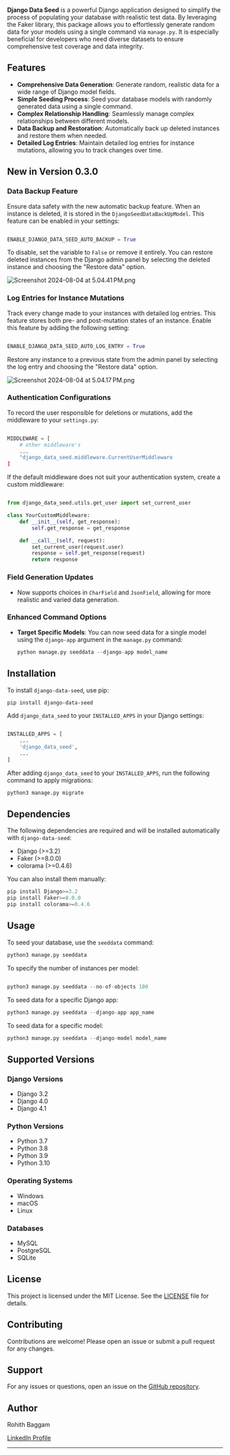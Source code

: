 **Django Data Seed** is a powerful Django application designed to simplify the process of populating your database with realistic test data. By leveraging the Faker library, this package allows you to effortlessly generate random data for your models using a single command via `manage.py`. It is especially beneficial for developers who need diverse datasets to ensure comprehensive test coverage and data integrity.

## Features

- **Comprehensive Data Generation**: Generate random, realistic data for a wide range of Django model fields.
- **Simple Seeding Process**: Seed your database models with randomly generated data using a single command.
- **Complex Relationship Handling**: Seamlessly manage complex relationships between different models.
- **Data Backup and Restoration**: Automatically back up deleted instances and restore them when needed.
- **Detailed Log Entries**: Maintain detailed log entries for instance mutations, allowing you to track changes over time.

## New in Version 0.3.0

### Data Backup Feature

Ensure data safety with the new automatic backup feature. When an instance is deleted, it is stored in the `DjangoSeedDataBackUpModel`. This feature can be enabled in your settings:

```python

ENABLE_DJANGO_DATA_SEED_AUTO_BACKUP = True
```

To disable, set the variable to `False` or remove it entirely. You can restore deleted instances from the Django admin panel by selecting the deleted instance and choosing the "Restore data" option.

![Screenshot 2024-08-04 at 5.04.41 PM.png](https://file.notion.so/f/f/1eec8b1f-b9a1-4749-9fb6-c138820ac100/1847f03c-b2af-4d20-8a82-6d5ac7351cf5/Screenshot_2024-08-04_at_5.04.41_PM.png?table=block&id=4a7d6135-ed0d-45a1-b63e-dfa2d5047053&spaceId=1eec8b1f-b9a1-4749-9fb6-c138820ac100&expirationTimestamp=1722866400000&signature=rudNjY9YqzpKxs9icnc84tllYCUj1PNQm7zE4J0I48o&downloadName=Screenshot+2024-08-04+at+5.04.41%E2%80%AFPM.png)

### Log Entries for Instance Mutations

Track every change made to your instances with detailed log entries. This feature stores both pre- and post-mutation states of an instance. Enable this feature by adding the following setting:

```python

ENABLE_DJANGO_DATA_SEED_AUTO_LOG_ENTRY = True
```

Restore any instance to a previous state from the admin panel by selecting the log entry and choosing the "Restore data" option.

![Screenshot 2024-08-04 at 5.04.17 PM.png](https://file.notion.so/f/f/1eec8b1f-b9a1-4749-9fb6-c138820ac100/9a691703-e3a5-4972-85df-5a82011cab38/Screenshot_2024-08-04_at_5.04.17_PM.png?table=block&id=121c6a5f-abc3-4c55-b577-80574a08b9a3&spaceId=1eec8b1f-b9a1-4749-9fb6-c138820ac100&expirationTimestamp=1722866400000&signature=6wwpnEe9eCSWscXTp1O6vSXV2zRB0p02yFpGGuE4py8&downloadName=Screenshot+2024-08-04+at+5.04.17%E2%80%AFPM.png)

### Authentication Configurations

To record the user responsible for deletions or mutations, add the middleware to your `settings.py`:

```python

MIDDLEWARE = [
    # other middleware's
    ...
    "django_data_seed.middleware.CurrentUserMiddleware
]

```

If the default middleware does not suit your authentication system, create a custom middleware:

```python

from django_data_seed.utils.get_user import set_current_user

class YourCustomMiddleware:
    def __init__(self, get_response):
        self.get_response = get_response

    def __call__(self, request):
        set_current_user(request.user)
        response = self.get_response(request)
        return response

```

### Field Generation Updates

- Now supports choices in `CharField` and `JsonField`, allowing for more realistic and varied data generation.

### Enhanced Command Options

- **Target Specific Models**: You can now seed data for a single model using the `django-app` argument in the `manage.py` command:
  ```python
  python manage.py seeddata --django-app model_name
  ```

## Installation

To install `django-data-seed`, use pip:

```bash
pip install django-data-seed
```

Add `django_data_seed` to your `INSTALLED_APPS` in your Django settings:

```python

INSTALLED_APPS = [
    ...
    'django_data_seed',
    ...
]
```

After adding `django_data_seed` to your `INSTALLED_APPS`, run the following command to apply migrations:

```python
python3 manage.py migrate
```

## Dependencies

The following dependencies are required and will be installed automatically with `django-data-seed`:

- Django (>=3.2)
- Faker (>=8.0.0)
- colorama (>=0.4.6)

You can also install them manually:

```python
pip install Django>=3.2
pip install Faker>=8.0.0
pip install colorama>=0.4.6
```

## Usage

To seed your database, use the `seeddata` command:

```python
python3 manage.py seeddata
```

To specify the number of instances per model:

```python

python3 manage.py seeddata --no-of-objects 100

```

To seed data for a specific Django app:

```python
python3 manage.py seeddata --django-app app_name
```

To seed data for a specific model:

```python
python3 manage.py seeddata --django-model model_name
```

## Supported Versions

### Django Versions

- Django 3.2
- Django 4.0
- Django 4.1

### Python Versions

- Python 3.7
- Python 3.8
- Python 3.9
- Python 3.10

### Operating Systems

- Windows
- macOS
- Linux

### Databases

- MySQL
- PostgreSQL
- SQLite

## License

This project is licensed under the MIT License. See the [LICENSE](https://github.com/rohith-baggam/django-data-seed/blob/main/LICENSE) file for details.

## Contributing

Contributions are welcome! Please open an issue or submit a pull request for any changes.

## Support

For any issues or questions, open an issue on the [GitHub repository](https://github.com/rohith-baggam/django-data-seed).

## Author

Rohith Baggam

[LinkedIn Profile](https://www.linkedin.com/in/rohith-raj-baggam/)

---
